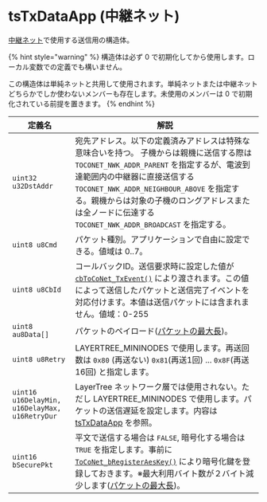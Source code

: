 # tsTxDataApp (中継ネット)

[中継ネット](../../../tweliet-net-api-jie-shuo/nettowkunitsuite/netto-1/)で使用する送信用の構造体。

{% hint style="warning" %}
構造体は必ず 0 で初期化してから使用します。ローカル変数での定義でも構いません。

この構造体は単純ネットと共用して使用されます。単純ネットまたは中継ネットどちらかでしか使わないメンバーも存在します。未使用のメンバーは 0 で初期化されている前提を置きます。
{% endhint %}

| 定義名                                             | 解説                                                                                                                                                                                                                                            |
| ----------------------------------------------- | --------------------------------------------------------------------------------------------------------------------------------------------------------------------------------------------------------------------------------------------- |
| `uint32 u32DstAddr`                             | 宛先アドレス。以下の定義済みアドレスは特殊な意味合いを持つ。  子機からは親機に送信する際は`TOCONET_NWK_ADDR_PARENT`  を指定するが、電波到達範囲内の中継器に直接送信する`TOCONET_NWK_ADDR_NEIGHBOUR_ABOVE` を指定する。親機からは対象の子機のロングアドレスまたは全ノードに伝達する  `TOCONET_NWK_ADDR_BROADCAST` を指定する。                                |
| `uint8 u8Cmd`                                   | パケット種別。アプリケーションで自由に設定できる。値域は 0..7。                                                                                                                                                                                                            |
| `uint8 u8CbId`                                  | コールバックID。送信要求時に設定した値が [`cbToCoNet_TxEvent()`](../../krubakku/cbtoconet_vtxevent.md) により渡されます。この値によって送信したパケットと送信完了イベントを対応付けます。本値は送信パケットには含まれません。値域：0-255                                                                                       |
| `uint8 au8Data[]`                               | パケットのペイロード([パケットの最大長](../../../tweliet-net-api-jie-shuo/paketto/pakettono.md))。                                                                                                                                                               |
| `uint8 u8Retry`                                 | LAYERTREE_MININODES で使用します。再送回数は `0x80` (再送ない) `0x81`(再送1回) ... `0x8F`(再送16回) と指定します。                                                                                                                                                         |
| `uint16 u16DelayMin,  u16DelayMax, u16RetryDur` | LayerTree ネットワーク層では使用されない。ただし LAYERTREE_MININODES で使用します。パケットの送信遅延を設定します。内容は [tsTxDataApp](../../gou-zao-ti/tstxdataapp.md) を参照。                                                                                                              |
| `uint16 bSecurePkt`                             | 平文で送信する場合は `FALSE`, 暗号化する場合は `TRUE` を指定します。事前に [`ToCoNet_bRegisterAesKey()`](../../twelite-net-guan-shu/toconet_bregisteraeskey.md) により暗号化鍵を登録しておきます。※最大利用バイト数が２バイト減少します([パケットの最大長](../../../tweliet-net-api-jie-shuo/paketto/pakettono.md))。 |
